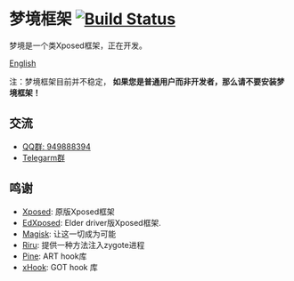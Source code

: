 # 梦境框架 [![Build Status](https://dev.azure.com/ssz33334930121/ssz3333493/_apis/build/status/canyie.Dreamland?branchName=master)](https://dev.azure.com/ssz33334930121/ssz3333493/_build/latest?definitionId=1&branchName=master)

梦境是一个类Xposed框架，正在开发。

[English](README.md)

注：梦境框架目前并不稳定， **如果您是普通用户而非开发者，那么请不要安装梦境框架！**

## 交流
- [QQ群: 949888394](https://shang.qq.com/wpa/qunwpa?idkey=25549719b948d2aaeb9e579955e39d71768111844b370fcb824d43b9b20e1c04)
- [Telegarm群](https://t.me/DreamlandFramework)

## 鸣谢
- [Xposed](https://github.com/rovo89/Xposed): 原版Xposed框架
- [EdXposed](https://github.com/ElderDrivers/EdXposed): Elder driver版Xposed框架.
- [Magisk](https://github.com/topjohnwu/Magisk/): 让这一切成为可能
- [Riru](https://github.com/RikkaApps/Riru): 提供一种方法注入zygote进程
- [Pine](https://github.com/canyie/pine): ART hook库
- [xHook](https://github.com/iqiyi/xHook): GOT hook 库
